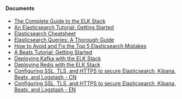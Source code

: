 
<h4> Documents </h4>
<ul>
  <li> <a href="https://logz.io/learn/complete-guide-elk-stack/"> The Complete Guide to the ELK Stack </a> </li>
  <li> <a href="https://logz.io/blog/elasticsearch-tutorial/"> An Elasticsearch Tutorial: Getting Started </a> </li>
  <li> <a href="https://logz.io/blog/elasticsearch-cheat-sheet/"> Elasticsearch Cheatsheet </a> </li>
  <li> <a href="https://logz.io/blog/elasticsearch-queries/"> Elasticsearch Queries: A Thorough Guide </a> </li>
  <li> <a href="https://logz.io/blog/the-top-5-elasticsearch-mistakes-how-to-avoid-them/"> How to Avoid and Fix the Top 5 Elasticsearch Mistakes </a> </li>
  
  <li> <a href="https://logz.io/blog/beats-tutorial/"> A Beats Tutorial: Getting Started </a> </li>
 
 
  <li> <a href="https://logz.io/blog/deploying-kafka-with-elk/"> Deploying Kafka with the ELK Stack </a> </li>
  <li> <a href="https://logz.io/blog/deploying-redis-elk/"> Deploying Redis with the ELK Stack </a> </li>
  
  
  <li> <a href="https://www.cnblogs.com/sanduzxcvbnm/p/12061475.html"> Configuring SSL, TLS, and HTTPS to secure Elasticsearch, Kibana, Beats, and Logstash - CN </a></li>
  <li> <a href="https://www.elastic.co/blog/configuring-ssl-tls-and-https-to-secure-elasticsearch-kibana-beats-and-logstash"> Configuring SSL, TLS, and HTTPS to secure Elasticsearch, Kibana, Beats, and Logstash - EN </a></li>
  
</ul>


